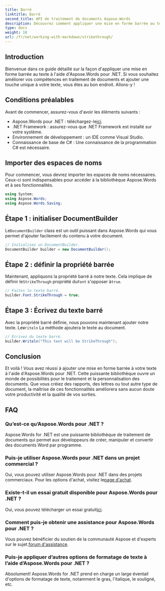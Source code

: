 ```yaml
---
title: Barré
linktitle: Barré
second_title: API de traitement de documents Aspose.Words
description: Découvrez comment appliquer une mise en forme barrée au texte à l'aide d'Aspose.Words for .NET grâce à notre guide étape par étape. Améliorez vos compétences en traitement de documents.
type: docs
weight: 10
url: /fr/net/working-with-markdown/strikethrough/
---
```

## Introduction

Bienvenue dans ce guide détaillé sur la façon d'appliquer une mise en forme barrée au texte à l'aide d'Aspose.Words pour .NET. Si vous souhaitez améliorer vos compétences en traitement de documents et ajouter une touche unique à votre texte, vous êtes au bon endroit. Allons-y !

## Conditions préalables

Avant de commencer, assurez-vous d'avoir les éléments suivants :

-  Aspose.Words pour .NET : téléchargez-le[ici](https://releases.aspose.com/words/net/).
- .NET Framework : assurez-vous que .NET Framework est installé sur votre système.
- Environnement de développement : un IDE comme Visual Studio.
- Connaissance de base de C# : Une connaissance de la programmation C# est nécessaire.

## Importer des espaces de noms

Pour commencer, vous devrez importer les espaces de noms nécessaires. Ceux-ci sont indispensables pour accéder à la bibliothèque Aspose.Words et à ses fonctionnalités.

```csharp
using System;
using Aspose.Words;
using Aspose.Words.Saving;
```

## Étape 1 : initialiser DocumentBuilder

 Le`DocumentBuilder` class est un outil puissant dans Aspose.Words qui vous permet d'ajouter facilement du contenu à votre document.

```csharp
// Initialisez un DocumentBuilder.
DocumentBuilder builder = new DocumentBuilder();
```

## Étape 2 : définir la propriété barrée

Maintenant, appliquons la propriété barré à notre texte. Cela implique de définir le`StrikeThrough` propriété du`Font` s'opposer à`true`.

```csharp
// Faites le texte barré.
builder.Font.StrikeThrough = true;
```

## Étape 3 : Écrivez du texte barré

 Avec la propriété barré définie, nous pouvons maintenant ajouter notre texte. Le`Writeln` La méthode ajoutera le texte au document.

```csharp
// Écrivez du texte barré.
builder.Writeln("This text will be StrikeThrough");
```

## Conclusion

Et voilà ! Vous avez réussi à ajouter une mise en forme barrée à votre texte à l'aide d'Aspose.Words pour .NET. Cette puissante bibliothèque ouvre un monde de possibilités pour le traitement et la personnalisation des documents. Que vous créiez des rapports, des lettres ou tout autre type de document, la maîtrise de ces fonctionnalités améliorera sans aucun doute votre productivité et la qualité de vos sorties.

## FAQ

### Qu’est-ce qu’Aspose.Words pour .NET ?
Aspose.Words for .NET est une puissante bibliothèque de traitement de documents qui permet aux développeurs de créer, manipuler et convertir des documents Word par programme.

### Puis-je utiliser Aspose.Words pour .NET dans un projet commercial ?
 Oui, vous pouvez utiliser Aspose.Words pour .NET dans des projets commerciaux. Pour les options d'achat, visitez le[page d'achat](https://purchase.aspose.com/buy).

### Existe-t-il un essai gratuit disponible pour Aspose.Words pour .NET ?
 Oui, vous pouvez télécharger un essai gratuit[ici](https://releases.aspose.com/).

### Comment puis-je obtenir une assistance pour Aspose.Words pour .NET ?
Vous pouvez bénéficier du soutien de la communauté Aspose et d'experts sur le sujet.[forum d'assistance](https://forum.aspose.com/c/words/8).

### Puis-je appliquer d’autres options de formatage de texte à l’aide d’Aspose.Words pour .NET ?
Absolument! Aspose.Words for .NET prend en charge un large éventail d'options de formatage de texte, notamment le gras, l'italique, le souligné, etc.